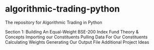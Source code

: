 # algorithmic-trading-python
The repository for Algorithmic Trading in Python


Section 1: Building An Equal-Weight BSE-200 Index Fund
Theory & Concepts
Importing our Constituents
Pulling Data For Our Constituents
Calculating Weights
Generating Our Output File
Additional Project Ideas
